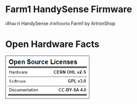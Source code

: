 # Farm1 HandySense Firmware

เฟิร์มแวร์ HandySense สำหรับบอร์ด Farm1 by ArtronShop

# Open Hardware Facts
![](https://github.com/HandySense/HandySense/blob/main/os.PNG)
